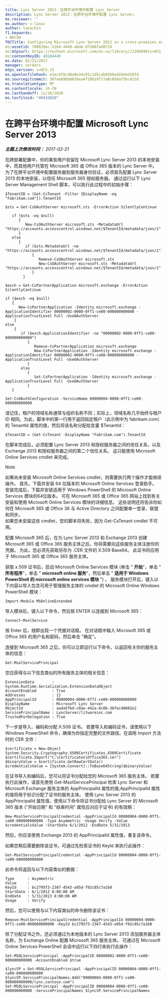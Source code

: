 ```yaml
---
title: Lync Server 2013：在跨平台环境中配置 Lync Server
description: Lync Server 2013：在跨平台环境中配置 Lync Server。
ms.reviewer: ''
ms.author: v-lanac
author: lanachin
f1.keywords:
- NOCSH
TOCTitle: Configuring Microsoft Lync Server 2013 in a cross-premises environment
ms:assetid: 700639ec-5264-4449-a8a6-d7386fad8719
ms:mtpsurl: https://technet.microsoft.com/en-us/library/JJ204990(v=OCS.15)
ms:contentKeyID: 48184449
ms.date: 02/21/2017
manager: serdars
mtps_version: v=OCS.15
ms.openlocfilehash: e1ec978cd8e0e34c01c1d5cabb5bba42debd16fd
ms.sourcegitcommit: 36fee89bb887bea4f18b19f17a8c69daf5bc423d
ms.translationtype: MT
ms.contentlocale: zh-CN
ms.lasthandoff: 11/26/2020
ms.locfileid: "49433010"
---
```

# <a name="configuring-microsoft-lync-server-2013-in-a-cross-premises-environment"></a>在跨平台环境中配置 Microsoft Lync Server 2013

<div data-xmlns="http://www.w3.org/1999/xhtml">

<div class="topic" data-xmlns="http://www.w3.org/1999/xhtml" data-msxsl="urn:schemas-microsoft-com:xslt" data-cs="https://msdn.microsoft.com/">

<div data-asp="https://msdn2.microsoft.com/asp">



</div>

<div id="mainSection">

<div id="mainBody">

<span> </span>

_**主题上次修改时间：** 2017-02-21_

在跨部署配置中，你的某些用户驻留在 Microsoft Lync Server 2013 的本地安装中，而其他用户托管在 Microsoft 365 或 Office 365 版本的 Lync Server 中。 为了在跨平台环境中配置服务器到服务器身份验证，必须首先配置 Lync Server 2013 的本地安装，以信任 Microsoft 365 授权服务器。 通过运行以下 Lync Server Management Shell 脚本，可以执行此过程中的初始步骤：

    $TenantID = (Get-CsTenant -Filter {DisplayName -eq "Fabrikam.com"}).TenantId
    
    $sts = Get-CsOAuthServer microsoft.sts -ErrorAction SilentlyContinue
            
       if ($sts -eq $null)
          {
             New-CsOAuthServer microsoft.sts -MetadataUrl "https://accounts.accesscontrol.windows.net/$TenantId/metadata/json/1"
          }
       else
          {
             if ($sts.MetadataUrl -ne  "https://accounts.accesscontrol.windows.net/$TenantId/metadata/json/1")
                {
                   Remove-CsOAuthServer microsoft.sts
                   New-CsOAuthServer microsoft.sts -MetadataUrl "https://accounts.accesscontrol.windows.net/$TenantId/metadata/json/1"
                }
            }
    
    $exch = Get-CsPartnerApplication microsoft.exchange -ErrorAction SilentlyContinue
            
    if ($exch -eq $null)
       {
          New-CsPartnerApplication -Identity microsoft.exchange -ApplicationIdentifier 00000002-0000-0ff1-ce00-000000000000 -ApplicationTrustLevel Full -UseOAuthServer
        }
    else
        {
           if ($exch.ApplicationIdentifier -ne "00000002-0000-0ff1-ce00-000000000000")
              {
                 Remove-CsPartnerApplication microsoft.exchange
                 New-CsPartnerApplication -Identity microsoft.exchange -ApplicationIdentifier 00000002-0000-0ff1-ce00-000000000000 -ApplicationTrustLevel Full -UseOAuthServer 
              }
           else
              {
                 Set-CsPartnerApplication -Identity microsoft.exchange -ApplicationTrustLevel Full -UseOAuthServer
              }
       }
    
    Set-CsOAuthConfiguration -ServiceName 00000004-0000-0ff1-ce00-000000000000

请记住，租户的领域名称通常与组织名称不同；实际上，领域名称几乎始终与租户 ID 相同。为此，脚本中的第一行用于返回指定租户（此示例中为 fabrikam.com）的 TenantId 属性的值，然后将该名称分配给变量 $TenantId：

    $TenantID = (Get-CsTenant -DisplayName "Fabrikam.com").TenantId

在脚本完成后，必须配置 Lync Server 2013 和授权服务器之间的信任关系，以及 Exchange 2013 和授权服务器之间的第二个信任关系。 这只能使用 Microsoft Online Services cmdlet 来完成。

<div>


> [!NOTE]  
> 如果尚未安装 Microsoft Online Services cmdlet，则需要执行两个操作才能继续操作。 首先，下载并安装 64 位版本的 Microsoft Online Services 登录助手。 安装完成后，下载并安装适用于 Windows PowerShell 的 Microsoft Online Services 模块的64位版本。 可在 Microsoft 365 或 Office 365 网站上找到有关安装和使用 Microsoft Online Services 模块的详细信息。 这些说明还将告诉你如何在 Microsoft 365 或 Office 36 与 Active Directory 之间配置单一登录、联盟和同步。<BR>如果您未安装这些 cmdlet，您的脚本将失败，因为 Get-CsTenant cmdlet 不可用。



</div>

配置 Microsoft 365 后，在为 Lync Server 2013 和 Exchange 2013 创建 Microsoft 365 或 Office 365 服务主体之后，你将需要向这些服务主体注册你的凭据。 为此，您必须先获取另存为 .CER 文件的 X.509 Base64。 此证书将应用于 Microsoft 365 或 Office 365 服务主体。

获取 x.509 证书后，启动 Microsoft Online Services 模块 (单击 " **开始**"，单击 " **所有程序**"，单击 " **microsoft online 服务**"，然后单击 " **适用于 Windows PowerShell 的 microsoft online services 模块** ") 。 服务模块打开后，键入以下内容以导入包含可用于管理服务主体的 cmdlet 的 Microsoft Online Windows PowerShell 模块：

    Import-Module MSOnlineExtended

导入模块后，键入以下命令，然后按 ENTER 以连接到 Microsoft 365：

    Connect-MsolService

按 Enter 后，随即出现一个凭据对话框。 在对话框中输入 Microsoft 365 或 Office 365 的用户名和密码，然后单击 "确定"。

连接到 Microsoft 365 之后，你可以立即运行以下命令，以返回有关你的服务主体的信息：

    Get-MsolServicePrincipal

您应获得与以下信息类似的所有服务主体的相关信息：

    ExtensionData        : System.Runtime.Serialization.ExtensionDataObject
    AccountEnabled       : True
    Addresses            : {}
    AppPrincipalId       : 00000004-0000-0ff1-ce00-000000000000
    DisplayName          : Microsoft Lync Server
    ObjectId             : aada5fbd-c0ae-442a-8c0b-36fec40602e2
    ServicePrincipalName : LyncServer/litwareinc.com
    TrustedForDelegation : True

下一步是导入、编码和分配 X.509 证书。 若要导入和编码证书，请使用以下 Windows PowerShell 命令，确保为你指定完整的文件路径。在调用 Import 方法时的 CER 文件：

    $certificate = New-Object System.Security.Cryptography.X509Certificates.X509Certificate
    $certificate.Import("C:\Certificates\Office365.cer")
    $binaryValue = $certificate.GetRawCertData()
    $credentialsValue = [System.Convert]::ToBase64String($binaryValue)

在证书导入和编码后，您可以将证书分配给您的 Microsoft 365 服务主体。 若要执行此操作，请首先使用 Get-MsolServicePrincipal 检索 Lync Server 和 Microsoft Exchange 服务主体的 AppPrincipalId 属性的值;AppPrincipalId 属性的值将用于标识分配了证书的服务主体。 使用 Lync Server 2013 的 AppPrincipalId 属性值，使用以下命令将证书分配给 Lync Server 的 Microsoft 365 版本 ("开始日期" 和 "结束时间" 属性应对应于证书) 的有效期：

    New-MsolServicePrincipalCredential -AppPrincipalId 00000004-0000-0ff1-ce00-000000000000 -Type Asymmetric -Usage Verify -Value $credentialsValue -StartDate 6/1/2012 -EndDate 5/31/2013

然后，你应该使用 Exchange 2013 的 AppPrincipalId 属性值，重复该命令。

如果您稍后需要删除该证书，可通过先检索证书的 KeyId 来执行此操作：

    Get-MsolServicePrincipalCredential -AppPrincipalId 00000004-0000-0ff1-ce00-000000000000

此命令将返回与以下内容类似的数据：

    Type      : Asymmetric
    Value     : 
    KeyId     : bc2795f3-2387-4543-a95d-f92c85c7a1b0
    StartDate : 6/1/2012 8:00:00 AM
    EndDate   : 5/31/2013 8:00:00 AM
    Usage     : Verify

然后，您可以使用与以下内容类似的命令删除该证书：

    Remove-MsolServicePrincipalCredential -AppPrincipalId 00000004-0000-0ff1-ce00-000000000000 -KeyId bc2795f3-2387-4543-a95d-f92c85c7a1b0

除了分配证书之外，还必须通过为本地版本的 Lync Server 2013 添加服务器主体名称，为 Exchange Online 配置 Microsoft 365 服务主体。 可通过在 Microsoft Online Services PowerShell 会话中运行以下四行来执行此操作：

    Set-MSOLServicePrincipal -AppPrincipalID 00000002-0000-0ff1-ce00-000000000000 -AccountEnabled $true
    
    $lyncSP = Get-MSOLServicePrincipal -AppPrincipalID 00000004-0000-0ff1-ce00-000000000000
    $lyncSP.ServicePrincipalNames.Add("00000004-0000-0ff1-ce00-000000000000/lync.contoso.com")
    Set-MSOLServicePrincipal -AppPrincipalID 00000004-0000-0ff1-ce00-000000000000 -ServicePrincipalNames $lyncSP.ServicePrincipalNames

</div>

<span> </span>

</div>

</div>

</div>

